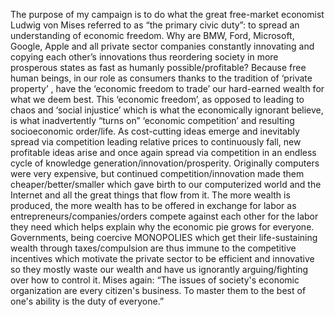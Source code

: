 The purpose of my campaign is to do what the great free-market economist Ludwig von Mises referred to as “the primary civic duty”: to spread an understanding of economic freedom.  Why are BMW, Ford, Microsoft, Google, Apple and all private sector companies constantly innovating and copying each other’s innovations thus reordering society in more prosperous states as fast as humanly possible/profitable? Because free human beings, in our role as consumers thanks to the tradition of ‘private property’ , have the ‘economic freedom to trade’ our hard-earned wealth for what we deem best. This ‘economic freedom’, as opposed to leading to chaos and ‘social injustice’ which is what the economically ignorant believe,  is what inadvertently “turns on” ‘economic competition’ and resulting socioeconomic order/life.  As cost-cutting ideas emerge and inevitably spread via competition leading relative prices to continuously fall, new profitable ideas arise and once again spread via competition in an endless cycle of knowledge generation/innovation/prosperity. Originally computers were very expensive, but continued competition/innovation made them cheaper/better/smaller which gave birth to our computerized world and the Internet and all the great things that flow from it. The more wealth is produced, the more wealth has to be offered in exchange for labor as entrepreneurs/companies/orders compete against each other for the labor they need which helps explain why the economic pie grows for everyone. Governments, being coercive MONOPOLIES which get their life-sustaining wealth through taxes/compulsion are thus immune to the competitive incentives which motivate the private sector to be efficient and innovative so they mostly waste our wealth and have us ignorantly arguing/fighting over how to control it. Mises again: “The issues of society's economic organization are every citizen's business. To master them to the best of one's ability is the duty of everyone.” 
